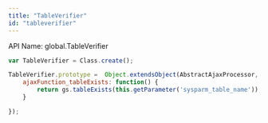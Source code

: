 ```yaml
---
title: "TableVerifier"
id: "tableverifier"
---
```


API Name: global.TableVerifier

```js
var TableVerifier = Class.create();

TableVerifier.prototype =  Object.extendsObject(AbstractAjaxProcessor, {
    ajaxFunction_tableExists: function() {
        return gs.tableExists(this.getParameter('sysparm_table_name'));
    }

});
```